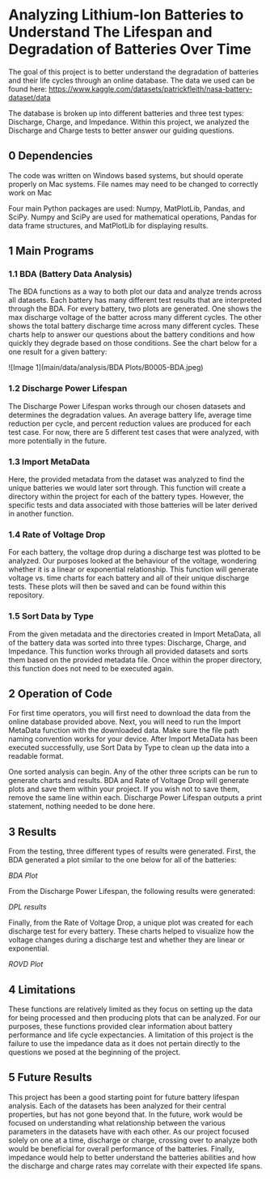 # Analyzing Lithium-Ion Batteries to Understand The Lifespan and Degradation of Batteries Over Time

The goal of this project is to better understand the degradation of batteries and their life cycles through an online database. 
The data we used can be found here: https://www.kaggle.com/datasets/patrickfleith/nasa-battery-dataset/data

The database is broken up into different batteries and three test types: Discharge, Charge, and Impedance.
Within this project, we analyzed the Discharge and Charge tests to better answer our guiding questions.

## 0 Dependencies
The code was written on Windows based systems, but should operate properly on Mac systems.
File names may need to be changed to correctly work on Mac

Four main Python packages are used: Numpy, MatPlotLib, Pandas, and SciPy.
Numpy and SciPy are used for mathematical operations, Pandas for data frame structures, and MatPlotLib for displaying results.

## 1 Main Programs
### 1.1 BDA (Battery Data Analysis)
The BDA functions as a way to both plot our data and analyze trends across all datasets.
Each battery has many different test results that are interpreted through the BDA.
For every battery, two plots are generated.
One shows the max discharge voltage of the batter across many different cycles.
The other shows the total battery discharge time across many different cycles.
These charts help to answer our questions about the battery conditions and how quickly they degrade based on those conditions.
See the chart below for a one result for a given battery:

![Image 1](main/data/analysis/BDA Plots/B0005-BDA.jpeg)

### 1.2 Discharge Power Lifespan
The Discharge Power Lifespan works through our chosen datasets and determines the degradation values.
An average battery life, average time reduction per cycle, and percent reduction values are produced for each test case.
For now, there are 5 different test cases that were analyzed, with more potentially in the future.

### 1.3 Import MetaData
Here, the provided metadata from the dataset was analyzed to find the unique batteries we would later sort through.
This function will create a directory within the project for each of the battery types.
However, the specific tests and data associated with those batteries will be later derived in another function.

### 1.4 Rate of Voltage Drop
For each battery, the voltage drop during a discharge test was plotted to be analyzed.
Our purposes looked at the behaviour of the voltage, wondering whether it is a linear or exponential relationship.
This function will generate voltage vs. time charts for each battery and all of their unique discharge tests.
These plots will then be saved and can be found within this repository.

### 1.5 Sort Data by Type
From the given metadata and the directories created in Import MetaData, all of the battery data was sorted into three types: Discharge, Charge, and Impedance.
This function works through all provided datasets and sorts them based on the provided metadata file.
Once within the proper directory, this function does not need to be executed again.

## 2 Operation of Code
For first time operators, you will first need to download the data from the online database provided above.
Next, you will need to run the Import MetaData function with the downloaded data.
Make sure the file path naming convention works for your device.
After Import MetaData has been executed successfully, use Sort Data by Type to clean up the data into a readable format.

One sorted analysis can begin. Any of the other three scripts can be run to generate charts and results.
BDA and Rate of Voltage Drop will generate plots and save them within your project.
If you wish not to save them, remove the same line within each.
Discharge Power Lifespan outputs a print statement, nothing needed to be done here.

## 3 Results
From the testing, three different types of results were generated.
First, the BDA generated a plot similar to the one below for all of the batteries:

*BDA Plot*

From the Discharge Power Lifespan, the following results were generated:

*DPL results*

Finally, from the Rate of Voltage Drop, a unique plot was created for each discharge test for every battery.
These charts helped to visualize how the voltage changes during a discharge test and whether they are linear or exponential.

*ROVD Plot*

## 4 Limitations
These functions are relatively limited as they focus on setting up the data for being processed and then producing plots that can be analyzed.
For our purposes, these functions provided clear information about battery performance and life cycle expectancies. 
A limitation of this project is the failure to use the impedance data as it does not pertain directly to the questions we posed at the beginning of the project.

## 5 Future Results
This project has been a good starting point for future battery lifespan analysis. 
Each of the datasets has been analyzed for their central properties, but has not gone beyond that.
In the future, work would be focused on understanding what relationship between the various parameters in the datasets have with each other.
As our project focused solely on one at a time, discharge or charge, crossing over to analyze both would be beneficial for overall performance of the batteries.
Finally, impedance would help to better understand the batteries abilities and how the discharge and charge rates may correlate with their expected life spans.


